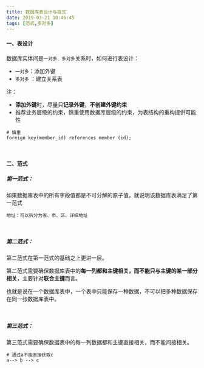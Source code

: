 ```yaml
---
title: 数据库表设计与范式
date: 2019-03-21 10:45:45
tags: [范式,多对多]
---
```


#### 一、表设计

 数据库实体间是`一对多、多对多`关系时，如何进行表设计：

- `一对多`：添加外键
- `多对多` ：建立关系表

注：

- **添加外键**时，尽量只**记录外键**，**不创建外键约束**
- 推荐业务层级的约束，慎重使用数据库层级的约束，为表结构的重构提供可能性

```mysql
# 慎重
foreign key(member_id) references member (id);
```

<!--more-->

<br/>



#### 二、范式

##### 第一范式：

如果数据库表中的所有字段值都是不可分解的原子值，就说明该数据库表满足了第一范式

```
地址：可以拆分为省、市、区、详细地址
```

<br/>



##### 第二范式：

第二范式在第一范式的基础之上更进一层。

第二范式需要确保数据库表中的**每一列都和主键相关，而不能只与主键的某一部分相关**，主要针对**联合主键**而言。

也就是说在一个数据库表中，一个表中只能保存一种数据，不可以把多种数据保存在同一张数据库表中。

<br/>



##### 第三范式：

第三范式需要确保数据表中的每一列数据都和主键直接相关，而不能间接相关。

```
# 通过a不能直接获取c
a--> b --> c 
```

<br/>



